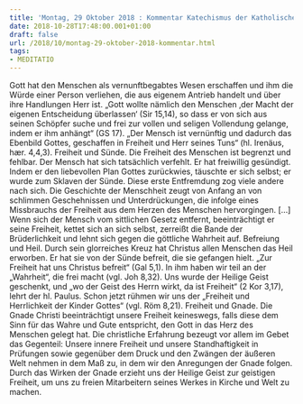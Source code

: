 ```yaml
---
title: 'Montag, 29 Oktober 2018 : Kommentar Katechismus der Katholischen Kirche'
date: 2018-10-28T17:48:00.001+01:00
draft: false
url: /2018/10/montag-29-oktober-2018-kommentar.html
tags: 
- MEDITATIO
---
```


Gott hat den Menschen als vernunftbegabtes Wesen erschaffen und ihm die Würde einer Person verliehen, die aus eigenem Antrieb handelt und über ihre Handlungen Herr ist. „Gott wollte nämlich den Menschen ‚der Macht der eigenen Entscheidung überlassen‘ (Sir 15,14), so dass er von sich aus seinen Schöpfer suche und frei zur vollen und seligen Vollendung gelange, indem er ihm anhängt“ (GS 17). „Der Mensch ist vernünftig und dadurch das Ebenbild Gottes, geschaffen in Freiheit und Herr seines Tuns“ (hl. Irenäus, hær. 4,4,3). Freiheit und Sünde. Die Freiheit des Menschen ist begrenzt und fehlbar. Der Mensch hat sich tatsächlich verfehlt. Er hat freiwillig gesündigt. Indem er den liebevollen Plan Gottes zurückwies, täuschte er sich selbst; er wurde zum Sklaven der Sünde. Diese erste Entfremdung zog viele andere nach sich. Die Geschichte der Menschheit zeugt von Anfang an von schlimmen Geschehnissen und Unterdrückungen, die infolge eines Missbrauchs der Freiheit aus dem Herzen des Menschen hervorgingen. \[…\] Wenn sich der Mensch vom sittlichen Gesetz entfernt, beeinträchtigt er seine Freiheit, kettet sich an sich selbst, zerreißt die Bande der Brüderlichkeit und lehnt sich gegen die göttliche Wahrheit auf. Befreiung und Heil. Durch sein glorreiches Kreuz hat Christus allen Menschen das Heil erworben. Er hat sie von der Sünde befreit, die sie gefangen hielt. „Zur Freiheit hat uns Christus befreit“ (Gal 5,1). In ihm haben wir teil an der „Wahrheit“, die frei macht (vgl. Joh 8,32). Uns wurde der Heilige Geist geschenkt, und „wo der Geist des Herrn wirkt, da ist Freiheit“ (2 Kor 3,17), lehrt der hl. Paulus. Schon jetzt rühmen wir uns der „Freiheit und Herrlichkeit der Kinder Gottes“ (vgl. Röm 8,21). Freiheit und Gnade. Die Gnade Christi beeinträchtigt unsere Freiheit keineswegs, falls diese dem Sinn für das Wahre und Gute entspricht, den Gott in das Herz des Menschen gelegt hat. Die christliche Erfahrung bezeugt vor allem im Gebet das Gegenteil: Unsere innere Freiheit und unsere Standhaftigkeit in Prüfungen sowie gegenüber dem Druck und den Zwängen der äußeren Welt nehmen in dem Maß zu, in dem wir den Anregungen der Gnade folgen. Durch das Wirken der Gnade erzieht uns der Heilige Geist zur geistigen Freiheit, um uns zu freien Mitarbeitern seines Werkes in Kirche und Welt zu machen.